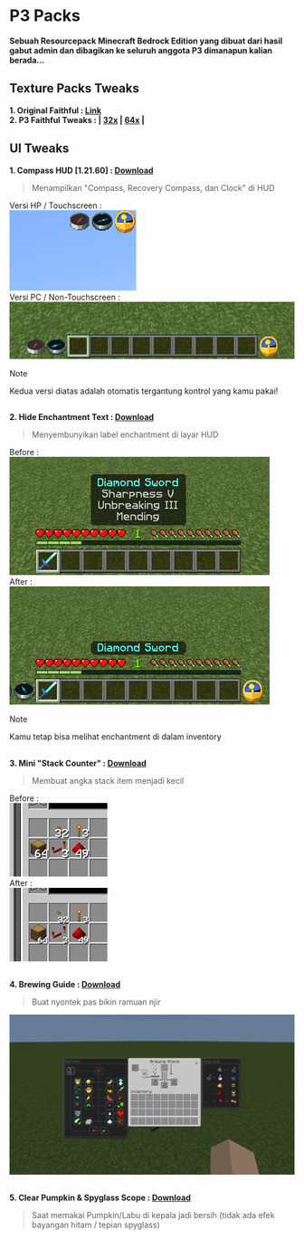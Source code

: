 # P3 Packs
**Sebuah Resourcepack Minecraft Bedrock Edition yang dibuat dari hasil gabut admin dan dibagikan ke seluruh anggota P3 dimanapun kalian berada...**

## Texture Packs Tweaks
**1. Original Faithful : [Link](https://faithfulpack.net/)**\
**2. P3 Faithful Tweaks : | [32x](https://github.com/Xodernz/P3-Pack/releases/download/all/P3.Faithfull.Tweaks.32x.mcpack) | [64x](https://github.com/Xodernz/P3-Pack/releases/download/all/P3.Faithfull.Tweaks.64x.mcpack) |**
##
## UI Tweaks 
**1. Compass HUD [1.21.60] : [Download](https://github.com/Xodernz/P3-Pack/releases/download/all/P3.Compass.HUD.mcpack)**
>Menampilkan "Compass, Recovery Compass, dan Clock" di HUD

Versi HP / Touchscreen :\
![](/Images/compass%20ts.png)\
Versi PC / Non-Touchscreen :\
![](/Images/compass%20non%20ts.png)
>[!Note]
>Kedua versi diatas adalah otomatis tergantung kontrol yang kamu pakai!
##
**2. Hide Enchantment Text : [Download](https://github.com/Xodernz/P3-Pack/releases/download/all/Hide.Enchant.mcpack)**
>Menyembunyikan label enchantment di layar HUD

Before :\
![](/Images/Hide%20Enchant%20Before.png)\
After :\
![](/Images/Hide%20Enchant%20After.png)
>[!Note]
>Kamu tetap bisa melihat enchantment di dalam inventory
##
**3. Mini "Stack Counter" : [Download](https://github.com/Xodernz/P3-Pack/releases/download/all/mini.stack.counter.mcpack)**
>Membuat angka stack item menjadi kecil

Before :\
![](/Images/Stk%20Count%20B.png)\
After :\
![](/Images/Stk%20Count%20A.png)
##
**4. Brewing Guide : [Download](https://github.com/Xodernz/P3-Pack/releases/download/all/Brewing.Guide.mcpack)**
>Buat nyontek pas bikin ramuan njir

![](/Images/Brew%20Guide.png)
##
**5. Clear Pumpkin & Spyglass Scope : [Download](https://github.com/Xodernz/P3-Pack/releases/download/all/Clear.Pumpkin.Spyglass.mcpack)**
>Saat memakai Pumpkin/Labu di kepala jadi bersih (tidak ada efek bayangan hitam / tepian spyglass)
##
